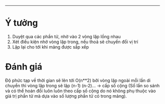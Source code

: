 
---

# Ý tưởng

1. Duyệt qua các phần tử, nhờ vào 2 vòng lặp lồng nhau
2. Xét điều kiện nhờ vòng lặp trong, nếu thoả sẽ chuyển đổi vị trí
3. Lặp lại cho tới khi mảng được sắp xếp
# Đánh giá

Độ phức tạp về thời gian sẽ lên tới O(n\*\*2) bởi vòng lặp ngoài mỗi lần di chuyển thì vòng lặp trong sẽ lặp (n-1) (n-2)... -> cấp số cộng (Số lần so sánh và có thể hoán đổi luôn luôn theo cấp số cộng do nó không phụ thuộc vào giá trị phần tử mà dựa vào số lượng phần tử có trong mảng).